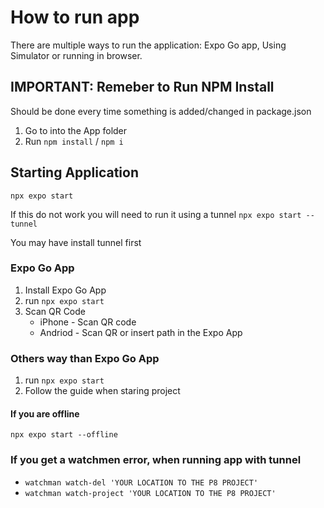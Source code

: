 # How to run app
There are multiple ways to run the application: Expo Go app, Using Simulator or running in browser.

## IMPORTANT: Remeber to Run NPM Install
Should be done every time something is added/changed in package.json
1. Go to into the App folder
2. Run `npm install` / `npm i` 


## Starting Application
`npx expo start`

If this do not work you will need to run it using a tunnel
`npx expo start --tunnel`

You may have install tunnel first

### Expo Go App
1. Install Expo Go App
2. run `npx expo start`
3. Scan QR Code
    - iPhone - Scan QR code 
    - Andriod - Scan QR or insert path in the Expo App

### Others way than Expo Go App
1. run `npx expo start`
2. Follow the guide when staring project


#### If you are offline 
`npx expo start --offline`

### If you get a watchmen error, when running app with tunnel 
* `watchman watch-del 'YOUR LOCATION TO THE P8 PROJECT' `
* `watchman watch-project 'YOUR LOCATION TO THE P8 PROJECT'`